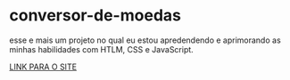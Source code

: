 # conversor-de-moedas
esse e mais um projeto no qual eu estou apredendendo e aprimorando as minhas habilidades com HTLM, CSS e JavaScript.

<a href="https://conversor-de-moedas-lime.vercel.app/" target="_blank"> LINK PARA O SITE</a>
